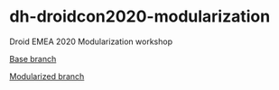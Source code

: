 # dh-droidcon2020-modularization
Droid EMEA 2020 Modularization workshop

[Base branch](https://github.com/kingsleyadio/dh-droidcon2020-modularization/tree/master)

[Modularized branch](https://github.com/kingsleyadio/dh-droidcon2020-modularization/tree/modularized)
